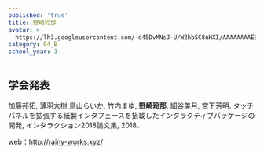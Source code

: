 ```yaml
---
published: 'true'
title: 野崎玲那
avatar: >-
  https://lh3.googleusercontent.com/-d45DvMNsJ-U/W2hbSC8nHXI/AAAAAAAAESM/ZlY435ZHqgIJEwnFlNedHBnylopRHfR9QCE0YBhgL/rain2018.png
category: 04_B
school_year: 3
---
```

## 学会発表

加藤邦拓, 薄羽大樹,鳥山らいか, 竹内まゆ, **野崎玲那**, 細谷美月, 宮下芳明. タッチパネルを拡張する紙製インタフェースを搭載したインタラクティブパッケージの開発, インタラクション2018論文集, 2018．



web：http://rainy-works.xyz/
